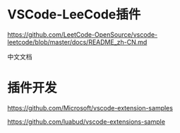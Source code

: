 # VSCode-LeeCode插件









https://github.com/LeetCode-OpenSource/vscode-leetcode/blob/master/docs/README_zh-CN.md




中文文档




#  插件开发




https://github.com/Microsoft/vscode-extension-samples

https://github.com/luabud/vscode-extensions-sample

 



















